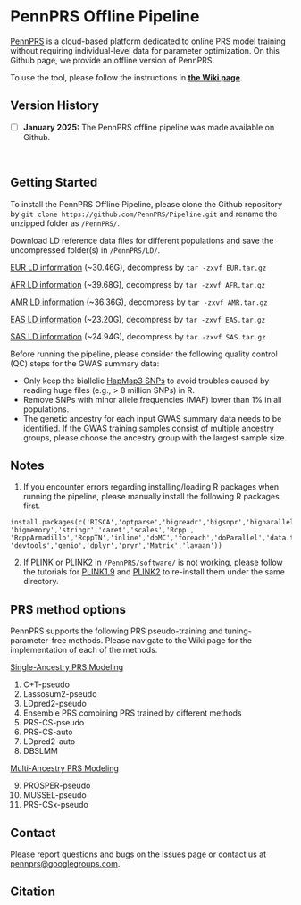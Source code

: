 # PennPRS Offline Pipeline 

[PennPRS](https://pennprs.org/) is a cloud-based platform dedicated to online PRS model training without requiring individual-level data for parameter optimization. On this Github page, we provide an offline version of PennPRS. 

To use the tool, please follow the instructions in **[the Wiki page](https://github.com/PennPRS/Pipeline/wiki)**.
</br>



## Version History
- [ ] __January 2025:__  The PennPRS offline pipeline was made available on Github.
</br>



## Getting Started

To install the PennPRS Offline Pipeline, please clone the Github repository by `git clone https://github.com/PennPRS/Pipeline.git` and rename the unzipped folder as `/PennPRS/`.

Download LD reference data files for different populations and save the uncompressed folder(s) in `/PennPRS/LD/`.

[EUR LD information](https://www.dropbox.com/scl/fi/r3cwscxycfbgaxb4slh1d/EUR.tar.gz?rlkey=2um75zag5sgzpb82xbr504qhc&st=34n1hx12&dl=0) (~30.46G), decompress by `tar -zxvf EUR.tar.gz`

[AFR LD information](https://www.dropbox.com/scl/fi/zhlpeuaiqjbt1azx0r67h/AFR.tar.gz?rlkey=zflny7tra9bku3e24xehlcak3&st=f7it0p9o&dl=0) (~39.68G), decompress by `tar -zxvf AFR.tar.gz`

[AMR LD information](https://www.dropbox.com/scl/fi/54uxowqs5qhkbe9t776rc/AMR.tar.gz?rlkey=vqw0j78tyrqo6jgymiwevh9q9&st=vtqur2ws&dl=0) (~36.36G), decompress by `tar -zxvf AMR.tar.gz`

[EAS LD information](https://www.dropbox.com/scl/fi/s0a6mqpi14qdqvop871mg/EAS.tar.gz?rlkey=jeodg6upmbi2kifuk9iijrjvg&st=3djfh3fx&dl=0) (~23.20G), decompress by `tar -zxvf EAS.tar.gz`

[SAS LD information](https://www.dropbox.com/scl/fi/5b8937g2wb25q2gomvplr/SAS.tar.gz?rlkey=c9c6v7kadansbdee2xnyr297l&st=h3i4di6d&dl=0) (~24.94G), decompress by `tar -zxvf SAS.tar.gz`


Before running the pipeline, please consider the following quality control (QC) steps for the GWAS summary data:

- Only keep the biallelic [HapMap3 SNPs](https://www.dropbox.com/scl/fi/sktcg9u52jw1clvlj9qwx/hapmap3rsid.txt?rlkey=bwfqpqf9br4ptniee4wjd92c4&st=kefhjw6g&dl=0) to avoid troubles caused by reading huge files (e.g., > 8 million SNPs) in R.
- Remove SNPs with minor allele frequencies (MAF) lower than 1% in all populations.
- The genetic ancestry for each input GWAS summary data needs to be identified. If the GWAS training samples consist of multiple ancestry groups, please choose the ancestry group with the largest sample size.

## Notes

1. If you encounter errors regarding installing/loading R packages when running the pipeline, please manually install the following R packages first.

```
install.packages(c('RISCA','optparse','bigreadr','bigsnpr','bigparallelr', 'bigmemory','stringr','caret','scales','Rcpp', 'RcppArmadillo','RcppTN','inline','doMC','foreach','doParallel','data.table','readr','MASS','reshape','parallel',
'devtools','genio','dplyr','pryr','Matrix','lavaan'))
```

2. If PLINK or PLINK2 in `/PennPRS/software/` is not working, please follow the tutorials for [PLINK1.9](https://www.cog-genomics.org/plink/) and [PLINK2](https://www.cog-genomics.org/plink/2.0/) to re-install them under the same directory.
<be>

## PRS method options
PennPRS supports the following PRS pseudo-training and tuning-parameter-free methods. Please navigate to the Wiki page for the implementation of each of the methods.

[Single-Ancestry PRS Modeling](https://github.com/PennPRS/Pipeline/wiki/2.-Single%E2%80%90Ancestry-PRS-Modeling)
  1. C+T-pseudo
  2. Lassosum2-pseudo
  3. LDpred2-pseudo
  4. Ensemble PRS combining PRS trained by different methods
  5. PRS-CS-pseudo
  6. PRS-CS-auto
  7. LDpred2-auto
  8. DBSLMM
    
[Multi-Ancestry PRS Modeling](https://github.com/PennPRS/Pipeline/wiki/3.-Multi%E2%80%90Ancestry-PRS-Modeling-with-Pseudo%E2%80%90Training-Methods)

  9. PROSPER-pseudo 
  10. MUSSEL-pseudo 
  11. PRS-CSx-pseudo 

## Contact
Please report questions and bugs on the Issues page or contact us at pennprs@googlegroups.com.


## Citation


